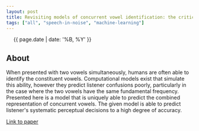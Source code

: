 ```yaml
---
layout: post
title: Revisiting models of concurrent vowel identification: the critical case of no pitch differences
tags: ["all", "speech-in-noise", "machine-learning"]
---
```

&nbsp;&nbsp;&nbsp;&nbsp; {{ page.date | date: '%B, %Y' }}
<!--more-->

## About
When presented with two vowels simultaneously, humans are often able to identify the constituent vowels. Computational models exist that simulate this ability, however they predict listener confusions poorly, particularly in the case where the two vowels have the same fundamental frequency. Presented here is a model that is uniquely able to predict the combined representation of concurrent vowels. The given model is able to predict listener's systematic perceptual decisions to a high degree of accuracy.

[Link to paper](https://www.ingentaconnect.com/content/dav/aaua/2018/00000104/00000005/art00047)

